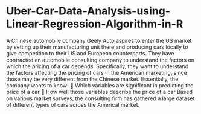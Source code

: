 # Uber-Car-Data-Analysis-using-Linear-Regression-Algorithm-in-R
A Chinese automobile company Geely Auto aspires to enter the US market by setting up their manufacturing unit there and producing cars locally to give competition to their US and European counterparts. They have contracted an automobile consulting company to understand the factors on which the pricing of a car depends. Specifically, they want to understand the factors affecting the pricing of cars in the American marketing, since those may be very different from the Chinese market. Essentially, the company wants to know:  Which variables are significant in predicting the price of a car  How well those variables describe the price of a car Based on various market surveys, the consulting firm has gathered a large dataset of different types of cars across the Americal market.
